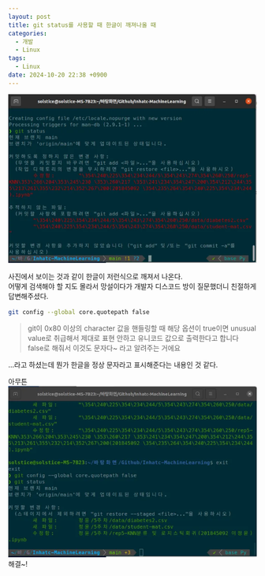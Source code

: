 ```yaml
---
layout: post
title: git status를 사용할 때 한글이 깨져나올 때
categories:
  - 개발
  - Linux
tags:
  - Linux
date: 2024-10-20 22:38 +0900
---
```


![picture 0](/assets/img/posts/d75bdef54493a101e187b120b6a2582fb545a5cc1e5f2422cfc9fb1473fed209.png)

사진에서 보이는 것과 같이 한글이 저런식으로 깨져서 나온다.  
어떻게 검색해야 할 지도 몰라서 망설이다가 개발자 디스코드 방이 질문했더니 친절하게 답변해주셨다.

```bash
git config --global core.quotepath false
```

> git이 0x80 이상의 character 값을 핸들링할 때 해당 옵션이 true이면 unusual value로 취급해서 제대로 표현 안하고 유니코드 값으로 출력한다고 합니다  
> false로 해줘서 이것도 문자다~ 라고 알려주는 거에요

...라고 하셨는데 뭔가 한글을 정상 문자라고 표시해준다는 내용인 것 같다.

아무튼
![picture 1](/assets/img/posts/d8e048a4638ab4c3a96ab589440a0bce22a6375d441996c91f5ccb26a2eb94c9.png)  
해결~!

